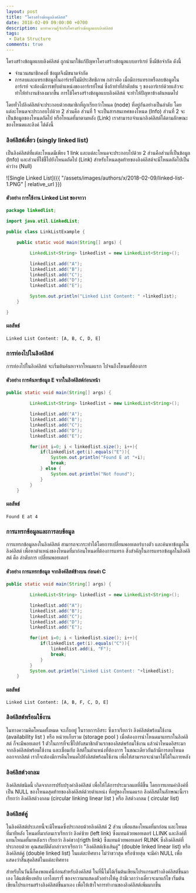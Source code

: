 ```yaml
---
layout: post
title: "โครงสร้างข้อมูลลิงค์ลิสต์"
date: 2018-02-09 09:00:00 +0700
description: มาทำความรู้จักกับโครงสร้างข้อมูลแบบลิงค์ลิสต์
tags:
 - Data Structure
comments: true
---
```

โครงสร้างข้อมูลแบบลิงค์ลิสต์ ถูกนำมาใช้แก้ปัญหาโครงสร้างข้อมูลแบบอาร์เรย์ ซึ่งมีข้อจำกัด ดังนี้
- จำนวนสมาชิกคงที่ ข้อมูลจึงมีขนาดจำกัด
- การลบและแทรกข้อมูลในอาร์เรย์ไม่มีประสิทธิภาพ กล่าวคือ เมื่อมีการแทรกหรือลบข้อมูลในอาร์เรย์ จะต้องมีการขยับตำแหน่งของอาร์เรย์ใหม่ ซึ่งถ้าทำที่ลำดับต้น ๆ ของอาร์เรย์ด้วยแล้วจะทำให้ทำงานช้าลงมากขึ้น
การใช้โครงสร้างข้อมูลแบบลิงค์ลิสต์ จะทำให้ปัญหาข้างต้นหมดไป

โดยทั่วไปลิงค์ลิสต์จะประกอบด้วยสมาชิกที่ถูกเรียกว่าโหนด (node) ที่อยู่กันอย่างเป็นลำดับ โดยแต่ละโหนดจะประกอบไปด้วย 2 ส่วนคือ ส่วนที่ 1 จะเป็นสารสนเทศของโหนด (Info) ส่วนที่ 2 จะเป็นข้อมูลของโหนดถัดไป หรือโหนดที่มาตามหลัง (Link)
เราสามารถจำแนกลิงค์ลิสต์ได้ตามลักษณะของโหนดและลิงค์ ได้ดังนี้

### ลิงค์ลิสต์เดี่ยว (singly linked list)
เป็นลิงค์ลิสต์ที่แต่ละโหนดมีเพียง 1 link และแต่ละโหนดจะประกอบไปด้วย 2 ส่วนคือส่วนที่เป็นข้อมูล (Info) และส่วนที่ใช้ชี้ไปยังโหนดถัดไป (Link) สำหรับโหนดสุดท้ายของลิงค์ลิสต์จะมีโหนดถัดไปเป็นค่าว่าง (Null)

![Single Linked List]({{ "/assets/images/authors/x/2018-02-09/linked-list-1.PNG" | relative_url }})

#### ตัวอย่าง การใช้งาน Linked List ของจาวา
```java
package linkedlist;

import java.util.LinkedList;

public class LinkListExample {

	public static void main(String[] args) {

		 LinkedList<String> linkedlist = new LinkedList<String>();

		 linkedlist.add("A");
		 linkedlist.add("B");
		 linkedlist.add("C");
		 linkedlist.add("D");
		 linkedlist.add("E");

	     System.out.println("Linked List Content: " +linkedlist);
	}

}
```
#### ผลลัพธ์
`Linked List Content: [A, B, C, D, E]`

### การท่องไปในลิงค์ลิสต์
การท่องไปในลิงค์ลิสต์ จะเริ่มต้นค้นหาจากโหนดแรก ไปจนถึงโหนดที่ต้องการ

#### ตัวอย่าง การค้นหาข้อมูล E จากในลิงค์ลิสต์ก่อนหน้า

```java
public static void main(String[] args) {

		 LinkedList<String> linkedlist = new LinkedList<String>();

		 linkedlist.add("A");
		 linkedlist.add("B");
		 linkedlist.add("C");
		 linkedlist.add("D");
		 linkedlist.add("E");

	     for(int i=0; i < linkedlist.size(); i++){
	    	 if(linkedlist.get(i).equals("E")){
	    		 System.out.println("Found E at "+i);
	    		 break;
	    	 } else {
	    		 System.out.println("Not found");
	    	 }
	     }
	}
```
#### ผลลัพธ์
`Found E at 4`

### การแทรกข้อมูลและการลบข้อมูล
การแทรกข้อมูลลงในลิงค์ลิสต์ สามารถจะกระทำได้โดยการเปลี่ยนพอยเตอร์บางตัว และค้นหาข้อมูลใน ลิงค์ลิสต์ เพื่อหาตำแหน่งของโหนดที่มาก่อนโหนดที่ต้องการแทรก สิ่งสำคัญในการแทรกข้อมูลในลิงค์ลิสต์ คือ ลำดับการ เปลี่ยนพอยเตอร์

#### ตัวอย่าง การแทรกข้อมูล จากลิงค์ลิสต์ข้างบน ก่อนค่า C
```java
public static void main(String[] args) {

		 LinkedList<String> linkedlist = new LinkedList<String>();

		 linkedlist.add("A");
		 linkedlist.add("B");
		 linkedlist.add("C");
		 linkedlist.add("D");
		 linkedlist.add("E");

	     for(int i=0; i < linkedlist.size(); i++){
	    	 if(linkedlist.get(i).equals("C")){
	    		 linkedlist.add(i, "F");
	    		 break;
	    	 }
	     }
	     System.out.println("Linked List Content: "+linkedlist);
	}
```
#### ผลลัพธ์
`Linked List Content: [A, B, F, C, D, E]`

### ลิงค์ลิสต์พร้อมใช้งาน
ในทางความคิดโหนดทั้งหมด จะเก็บอยู่ ในรายการอิสระ ซึ่งเราเรียกว่า ลิงค์ลิสต์พร้อมใช้งาน (availability list ) หรือ หน่วยเก็บรวม (storage pool ) เมื่อต้องการนำโหนดมาแทรกในลิงค์ลิสต์ ก็จะมีพอยเตอร์ 1 ตัวในการที่จะชี้ไปยังสมาชิกตัวแรกของลิสต์พร้อมใช้งาน แล้วนำโหนดอิสระมาจากลิงค์ลิสต์พร้อมใช้งาน และเชื่อมกับ ลิสต์ในตำแหน่งที่ต้องการ ในขณะเดียวกันถ้ามีการลบโหนดออกจากลิสต์ เราก็จะต้องมีการคืนโหนดไปยังลิสต์พร้อมใช้งาน เพื่อให้สามารถจะนำมาใช้ได้ในภายหลัง

### ลิงค์ลิสต์วงกลม
ลิงค์ลิสต์ชนิดนี้ เกิดจากการปรับปรุงค่าลิงค์ลิสต์ เพื่อให้ได้การประมวลผลที่ดีขึ้น โดยการแทนค่าลิงค์ที่เป็น NULL ของโหนดสุดท้ายของลิงค์ลิสต์ด้วยตำแหน่ง ที่อยู่ของโหนดแรก ลิงค์ลิสต์ในลักษณะนี้เราเรียกว่า ลิงค์ลิสต์วงกลม (circular linking linear list ) หรือ ลิสต์วงกลม ( circular list)

### ลิงค์ลิสต์คู่
ในลิงค์ลิสต์ประเภทนี้จะมีโหนดซึ่งประกอบด้วยลิงค์ลิสต์ 2 ส่วน เพื่อแสดงโหนดที่มาก่อน และโหนดที่มาทีหลัง โหนดที่มาก่อนเราเรียกว่า ลิงค์ซ้าย (left link) ซึ่งแทนด้วยพอยเตอร์ LLINK และลิงค์ที่แทนโหนดที่มาหลังเรา เรียกว่า ลิงค์ขวา(rigth link) ซึ่งแทนด้วยพอยเตอร์ RLINK ซึ่งลิงค์ลิสต์ที่ประกอบด้วย คุณสมบัติดังกล่าวเราเรียกว่า "ลิงค์ลิสต์เชิงเส้นคู่" (double linked linear list) หรือลิงค์ลิสต์คู่ (double linked list) ในแต่ละทิศทาง ไม่ว่าขวาสุด หรือซ้ายสุด จะมีค่า NULL เพื่อแสดงว่าสิ้นสุดลิสต์ในแต่ละทิศทาง

สำหรับในวันนี้ก็คงพอแค่นี้ก่อนสำหรับลิงค์ลิสต์ ในที่นี้ไม่ได้เริ่มต้นเขียนโปรแกรมสร้างลิงค์ลิสต์ขึ้นมาเอง ได้แต่เพียงหยิบ เอาไลบรารี่ ของจาวามาแสดงตัวอย่างให้ดู ถ้ามีเวลาว่างเดี๋ยวจะมาแก้ไข เริ่มต้นเขียนโปรแกรมสร้างลิงค์ลิสต์ขึ้นมาเอง เพื่อให้เข้าใจการทำงานของลิงค์ลิสต์เพิ่มมากขึ้น
